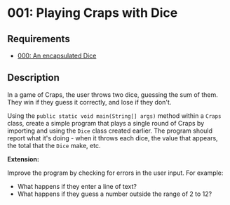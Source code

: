 # 001: Playing Craps with Dice

## Requirements 
- [000: An encapsulated Dice](000.md)

## Description

In a game of Craps, the user throws two dice, guessing the sum of them. They win if they guess it correctly, and lose if they don't.

Using the `public static void main(String[] args)` method within a `Craps` class, create a simple program that plays a single round of Craps by importing and using the `Dice` class created earlier. The program should report what it's doing - when it throws each dice, the value that appears, the total that the `Dice` make, etc.

**Extension:** 

Improve the program by checking for errors in the user input. For example:
- What happens if they enter a line of text?
- What happens if they guess a number outside the range of 2 to 12?